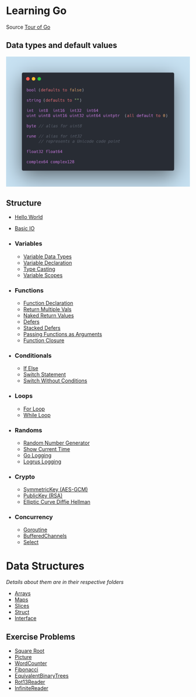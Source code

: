 # Learning Go

Source [Tour of Go](https://tour.golang.org)

## Data types and default values
![Data Types](assets/data_types.png)

## Structure 

- [Hello World](HelloWorld/HelloWorld.go)
- [Basic IO](HelloWorld/BasicIO.go)

- ### Variables 
    - [Variable Data Types](Variables/DataTypes.go)
    - [Variable Declaration](Variables/InitAndShortVarDeclaration.go)
    - [Type Casting](Variables/TypeCasting.go)
    - [Variable Scopes](Variables/Vars.go)

- ### Functions
    - [Function Declaration](Functions/Add.go)
    - [Return Multiple Vals](Functions/Swap.go)
    - [Naked Return Values](Functions/NakedReturnValues.go)
    - [Defers](Functions/Defer.go)
    - [Stacked Defers](Functions/StackedDefers.go)
    - [Passing Functions as Arguments](Functions/PassingFunctionAsArgument.go)
    - [Function Closure](Functions/FunctionClosures.go)

- ### Conditionals
    - [If Else](Conditionals/IfElse.go)
    - [Switch Statement](Conditionals/Switch.go)
    - [Switch Without Conditions](Conditionals/SwitchWithoutConditions.go)
    
- ### Loops
    - [For Loop](Loops/ForLoop.go)
    - [While Loop](Loops/WhileLoop.go)
    
- ### Randoms
    - [Random Number Generator](Randoms/Random.go)
    - [Show Current Time](Randoms/Time.go)
    - [Go Logging](Randoms/BasicLogging.go)
    - [Logrus Logging](Randoms/LogrusLogging.go)
    
- ### Crypto
    - [SymmetricKey (AES-GCM)](Crypto/SymmetricKey)
    - [PublicKey (RSA)](Crypto/PublicKey)
    - [Elliptic Curve Diffie Hellman](Crypto/DiffieHellmanKeyExchangeECC)

- ### Concurrency
    - [Goroutine](Concurrency/Goroutine.go)
    - [BufferedChannels](Concurrency/BufferedChannels.go)
    - [Select](Concurrency/Select.go)

# Data Structures
*Details about them are in their respective folders*
- [Arrays](DataTypes/Array)
- [Maps](DataTypes/Map)
- [Slices](DataTypes/Slice)
- [Struct](DataTypes/Struct)
- [Interface](DataTypes/Interface)

## Exercise Problems
- [Square Root](Exercise/SquareRoot)
- [Picture](Exercise/Pic-Slices)
- [WordCounter](Exercise/WordCount)
- [Fibonacci](Exercise/Fibonacci)
- [EquivalentBinaryTrees](Exercise/EquivalentBinaryTrees)
- [Rot13Reader](Exercise/Rot13Reader)
- [InfiniteReader](Exercise/Readers)
